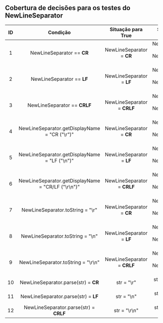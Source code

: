 ## Cobertura de decisões para os testes do NewLineSeparator

| ID | Condição | Situação para True | Situação para False |
| :-: | :--: | :--: | :--: | 
| 1 | NewLineSeparator == **CR** | NewLineSeparator = **CR** | NewLineSeparator = **LF** ou NewLineSeparator = **CRLF** |
| 2 | NewLineSeparator == **LF** | NewLineSeparator = **LF** | NewLineSeparator = **CR** ou NewLineSeparator = **CRLF** | 
| 3 | NewLineSeparator == **CRLF** | NewLineSeparator = **CRLF** | NewLineSeparator = **CR** ou NewLineSeparator = **LF** |
| 4 | NewLineSeparator.getDisplayName = "CR (\"\\r\")" | NewLineSeparator = **CR** | NewLineSeparator = **LF** ou NewLineSeparator = **CRLF** |
| 5 | NewLineSeparator.getDisplayName = "LF (\"\\n\")" | NewLineSeparator = **LF** | NewLineSeparator = **CR** ou NewLineSeparator = **CRLF** | 
| 6 | NewLineSeparator.getDisplayName = "CR/LF (\"\\r\\n\")" | NewLineSeparator = **CRLF** | NewLineSeparator = **CR** ou NewLineSeparator = **LF** | 
| 7 | NewLineSeparator.toString = "\r" | NewLineSeparator = **CR** | NewLineSeparator = **LF** ou NewLineSeparator = **CRLF** |
| 8 | NewLineSeparator.toString = "\n" | NewLineSeparator = **LF** | NewLineSeparator = **CR** ou NewLineSeparator = **CRLF** | 
| 9 | NewLineSeparator.toString = "\r\n" | NewLineSeparator = **CRLF** | NewLineSeparator = **CR** ou NewLineSeparator = **LF** |
| 10 | NewLineSeparator.parse(str) = **CR** | str = "\r" | str = "\n" ou str = "\r\n" |
| 11 | NewLineSeparator.parse(str) = **LF** | str = "\n" | str = "\r" ou str = "\r\n" | 
| 12 | NewLineSeparator.parse(str) = **CRLF** | str = "\r\n" | str = "\r" ou str = "\n" | 